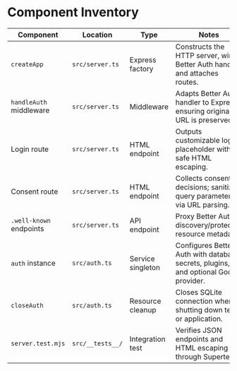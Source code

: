 # Component Inventory

| Component | Location | Type | Notes |
| --- | --- | --- | --- |
| `createApp` | `src/server.ts` | Express factory | Constructs the HTTP server, wires Better Auth handler, and attaches routes. |
| `handleAuth` middleware | `src/server.ts` | Middleware | Adapts Better Auth handler to Express, ensuring original URL is preserved. |
| Login route | `src/server.ts` | HTML endpoint | Outputs customizable login placeholder with safe HTML escaping. |
| Consent route | `src/server.ts` | HTML endpoint | Collects consent decisions; sanitizes query parameters via URL parsing. |
| `.well-known` endpoints | `src/server.ts` | API endpoint | Proxy Better Auth discovery/protected resource metadata. |
| `auth` instance | `src/auth.ts` | Service singleton | Configures Better Auth with database, secrets, plugins, and optional Google provider. |
| `closeAuth` | `src/auth.ts` | Resource cleanup | Closes SQLite connection when shutting down tests or application. |
| `server.test.mjs` | `src/__tests__/` | Integration test | Verifies JSON endpoints and HTML escaping through Supertest. |
